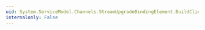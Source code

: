 ```yaml
---
uid: System.ServiceModel.Channels.StreamUpgradeBindingElement.BuildClientStreamUpgradeProvider(System.ServiceModel.Channels.BindingContext)
internalonly: False
---
```


